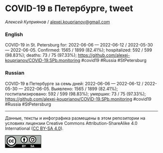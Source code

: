 COVID-19 в Петербурге, tweet
============================

*Алексей Куприянов* /
<a href="mailto:alexei.kouprianov@gmail.com" class="email">alexei.kouprianov@gmail.com</a>

### English

COVID-19 in St. Petersburg for: 2022-06-06 — 2022-06-12 / 2022-05-30 —
2022-06-05. Сonfirmed: 1565 / 1899 (82.41%); hospitalized: 592 / 599
(98.83%); deaths: 73 / 75 (97.33%);
<a href="https://github.com/alexei-kouprianov/COVID-19.SPb.monitoring" class="uri">https://github.com/alexei-kouprianov/COVID-19.SPb.monitoring</a>
\#covid19 \#Russia \#StPetersburg

### Russian

COVID-19 в Петербурге за семь дней: 2022-06-06 — 2022-06-12 / 2022-05-30
— 2022-06-05. Выявлено: 1565 / 1899 (82.41%); госпитализировано: 592 /
599 (98.83%); умерших: 73 / 75 (97.33%);
<a href="https://github.com/alexei-kouprianov/COVID-19.SPb.monitoring" class="uri">https://github.com/alexei-kouprianov/COVID-19.SPb.monitoring</a>
\#covid19 \#Russia \#StPetersburg

------------------------------------------------------------------------

Данные, тексты и инфографика размещены в этом репозитории на условиях
лицензии Creative Commons Attribution-ShareAlike 4.0 International ([CC
BY-SA 4.0](https://creativecommons.org/licenses/by-sa/4.0/)).

![](../misc/CC-BY-SA-icon.png "CC-BY-SA")

